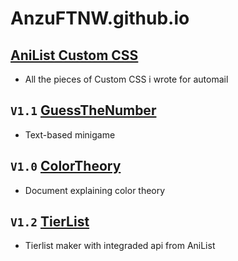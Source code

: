 # AnzuFTNW.github.io

## [AniList Custom CSS](https://anzuftnw.github.io)

- All the pieces of Custom CSS i wrote for automail

## `V1.1` [GuessTheNumber](https://anzuftnw.github.io/live-demo/gtn)

- Text-based minigame

## `V1.0` [ColorTheory](https://anzuftnw.github.io/live-demo/ct)<br>

- Document explaining color theory

## `V1.2` [TierList](https://anzuftnw.github.io/live-demo/tl)

- Tierlist maker with integraded api from AniList

